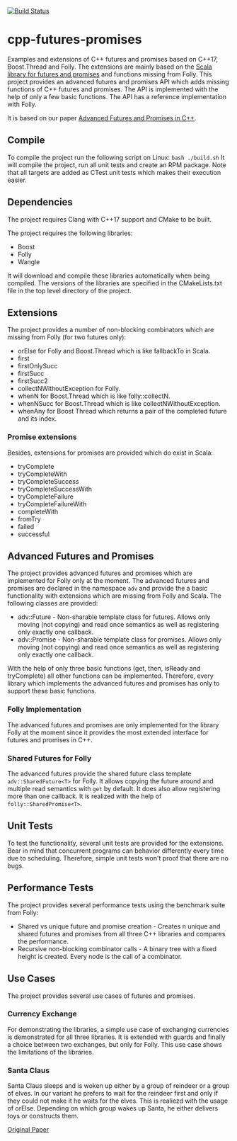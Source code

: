 [![Build Status](https://travis-ci.org/tdauth/cpp-futures-promises.svg?branch=master)](https://travis-ci.org/tdauth/cpp-futures-promises)

# cpp-futures-promises
Examples and extensions of C++ futures and promises based on C++17, Boost.Thread and Folly.
The extensions are mainly based on the [Scala library for futures and promises](http://docs.scala-lang.org/overviews/core/futures.html) and functions missing from Folly.
This project provides an advanced futures and promises API which adds missing functions of C++ futures and promises.
The API is implemented with the help of only a few basic functions. The API has a reference implementation with Folly.

It is based on our paper [Advanced Futures and Promises in C++](http://www.home.hs-karlsruhe.de/~suma0002/publications/advanced-futures-promises-cpp.pdf).

## Compile
To compile the project run the following script on Linux:
`bash ./build.sh`
It will compile the project, run all unit tests and create an RPM package.
Note that all targets are added as CTest unit tests which makes their execution easier.

## Dependencies
The project requires Clang with C++17 support and CMake to be built.

The project requires the following libraries:
* Boost
* Folly
* Wangle

It will download and compile these libraries automatically when being compiled.
The versions of the libraries are specified in the CMakeLists.txt file in the top level directory of the project.

## Extensions
The project provides a number of non-blocking combinators which are missing from Folly (for two futures only):
* orElse for Folly and Boost.Thread which is like fallbackTo in Scala.
* first
* firstOnlySucc
* firstSucc
* firstSucc2
* collectNWithoutException for Folly.
* whenN for Boost.Thread which is like folly::collectN.
* whenNSucc for Boost.Thread which is like collectNWithoutException.
* whenAny for Boost Thread which returns a pair of the completed future and its index.

### Promise extensions
Besides, extensions for promises are provided which do exist in Scala:
* tryComplete
* tryCompleteWith
* tryCompleteSuccess
* tryCompleteSuccessWith
* tryCompleteFailure
* tryCompleteFailureWith
* completeWith
* fromTry
* failed
* successful

## Advanced Futures and Promises
The project provides advanced futures and promises which are implemented for Folly only at the moment.
The advanced futures and promises are declared in the namespace `adv` and provide the a basic functionality with extensions
which are missing from Folly and Scala.
The following classes are provided:
* adv::Future<T> - Non-sharable template class for futures. Allows only moving (not copying) and read once semantics as well as registering only exactly one callback.
* adv::Promise<T> - Non-sharable template class for promises. Allows only moving (not copying) and read once semantics as well as registering only exactly one callback.

With the help of only three basic functions (get, then, isReady and tryComplete) all other functions can be implemented.
Therefore, every library which implements the advanced futures and promises has only to support these basic functions.

### Folly Implementation
The advanced futures and promises are only implemented for the library Folly at the moment since it provides the most extended interface for futures and promises in C++.

### Shared Futures for Folly
The advanced futures provide the shared future class template `adv::SharedFuture<T>` for Folly. It allows copying the future around and
multiple read semantics with `get` by default. It does also allow registering more than one callback.
It is realized with the help of `folly::SharedPromise<T>`.

## Unit Tests
To test the functionality, several unit tests are provided for the extensions.
Bear in mind that concurrent programs can behavior differently every time due to scheduling.
Therefore, simple unit tests won't proof that there are no bugs.

## Performance Tests
The project provides several performance tests using the benchmark suite from Folly:
* Shared vs unique future and promise creation - Creates n unique and shared futures and promises from all three C++ libraries and compares the performance.
* Recursive non-blocking combinator calls - A binary tree with a fixed height is created. Every node is the call of a combinator.

## Use Cases
The project provides several use cases of futures and promises.

### Currency Exchange
For demonstrating the libraries, a simple use case of exchanging currencies is demonstrated for all three libraries.
It is extended with guards and finally a choice between two exchanges, but only for Folly.
This use case shows the limitations of the libraries.

### Santa Claus
Santa Claus sleeps and is woken up either by a group of reindeer or a group of elves.
In our variant he prefers to wait for the reindeer first and only if they could not make it he waits for the elves.
This is realiezd with the usage of orElse.
Depending on which group wakes up Santa, he either delivers toys or constructs them.

[Original Paper](http://dl.acm.org/citation.cfm?id=187391)